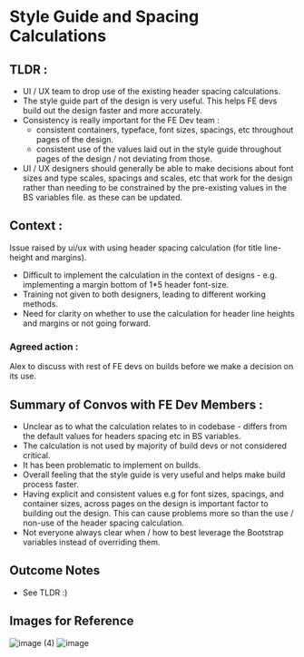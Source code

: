 # Style Guide and Spacing Calculations

## TLDR :
- UI / UX team to drop use of the existing header spacing calculations.
- The style guide part of the design is very useful. This helps FE devs build out the design faster and more accurately.
- Consistency is really important for the FE Dev team :
  - consistent containers, typeface, font sizes, spacings, etc throughout pages of the design.
  - consistent use of the values laid out in the style guide throughout pages of the design / not deviating from those.
- UI / UX designers should generally be able to make decisions about font sizes and type scales, spacings and scales, etc that work for the design rather than needing to be constrained by the pre-existing values in the BS variables file. as these can be updated.

## Context :
Issue raised by ui/ux with using header spacing calculation (for title line-height and margins).

- Difficult to implement the calculation in the context of designs - e.g. implementing a margin bottom of 1*5 header font-size.
- Training not given to both designers, leading to different working methods.
- Need for clarity on whether to use the calculation for header line heights and margins or not going forward.

### Agreed action :
Alex to discuss with rest of FE devs on builds before we make a decision on its use.

## Summary of Convos with FE Dev Members :
- Unclear as to what the calculation relates to in codebase - differs from the default values for headers spacing etc in BS variables.
- The calculation is not used by majority of build devs or not considered critical.
- It has been problematic to implement on builds.
- Overall feeling that the style guide is very useful and helps make build process faster.
- Having explicit and consistent values e.g for font sizes, spacings, and container sizes, across pages on the design is important factor to building out the design. This can cause problems more so than the use / non-use of the header spacing calculation.
- Not everyone always clear when / how to best leverage the Bootstrap variables instead of overriding them.

## Outcome Notes
- See TLDR :)

## Images for Reference 

![image (4)](https://user-images.githubusercontent.com/42029575/223164327-0a4bd36a-4e15-4c33-8992-45de22cbcbf2.png)
![image](https://user-images.githubusercontent.com/42029575/223164371-2447332d-5271-4af3-ae52-a80da4cef795.png)

